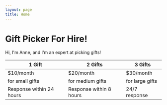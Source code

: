 ```yaml
---
layout: page
title: Home
---
```


# Gift Picker For Hire!

Hi, I'm Anne, and I'm an expert at picking gifts!


| 1 Gift | 2 Gifts | 3 Gifts |
|-------|--------|---------|
| $10/month | $20/month | $30/month |
| for small gifts | for medium gifts | for large gifts |
| Response within 24 hours | Response within 8 hours | 24/7 response |
